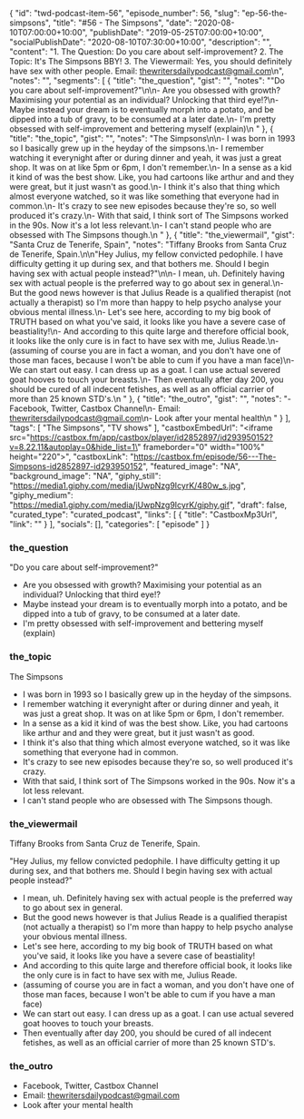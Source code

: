 {
	"id": "twd-podcast-item-56",
	"episode_number": 56,
	"slug": "ep-56-the-simpsons",
	"title": "#56 - The Simpsons",
	"date": "2020-08-10T07:00:00+10:00",
	"publishDate": "2019-05-25T07:00:00+10:00",
	"socialPublishDate": "2020-08-10T07:30:00+10:00",
	"description": "",
	"content": "1. The Question: Do you care about self-improvement? 2. The Topic: It's The Simpsons BBY! 3. The Viewermail: Yes, you should definitely have sex with other people. Email: thewritersdailypodcast@gmail.com\n",
	"notes": "",
	"segments": [
		{
			"title": "the_question",
			"gist": "",
			"notes": "\"Do you care about self-improvement?\"\n\n- Are you obsessed with growth? Maximising your potential as an individual? Unlocking that third eye!?\n- Maybe instead your dream is to eventually morph into a potato, and be dipped into a tub of gravy, to be consumed at a later date.\n- I'm pretty obsessed with self-improvement and bettering myself (explain)\n    "
		},
		{
			"title": "the_topic",
			"gist": "",
			"notes": "The Simpsons\n\n- I was born in 1993 so I basically grew up in the heyday of the simpsons.\n- I remember watching it everynight after or during dinner and yeah, it was just a great shop. It was on at like 5pm or 6pm, I don't remember.\n- In a sense as a kid it kind of was the best show. Like, you had cartoons like arthur and and they were great, but it just wasn't as good.\n- I think it's also that thing which almost everyone watched, so it was like something that everyone had in common.\n- It's crazy to see new episodes because they're so, so well produced it's crazy.\n- With that said, I think sort of The Simpsons worked in the 90s. Now it's a lot less relevant.\n- I can't stand people who are obsessed with The Simpsons though.\n      "
		},
		{
			"title": "the_viewermail",
			"gist": "Santa Cruz de Tenerife, Spain",
			"notes": "Tiffany Brooks from Santa Cruz de Tenerife, Spain.\n\n\"Hey Julius, my fellow convicted pedophile. I have difficulty getting it up during sex, and that bothers me. Should I begin having sex with actual people instead?\"\n\n- I mean, uh. Definitely having sex with actual people is the preferred way to go about sex in general.\n- But the good news however is that Julius Reade is a qualified therapist (not actually a therapist) so I'm more than happy to help psycho analyse your obvious mental illness.\n- Let's see here, according to my big book of TRUTH based on what you've said, it looks like you have a severe case of beastiality!\n- And according to this quite large and therefore official book, it looks like the only cure is in fact to have sex with me, Julius Reade.\n- (assuming of course you are in fact a woman, and you don't have one of those man faces, because I won't be able to cum if you have a man face)\n- We can start out easy. I can dress up as a goat. I can use actual severed goat hooves to touch your breasts.\n- Then eventually after day 200, you should be cured of all indecent fetishes, as well as an official carrier of more than 25 known STD's.\n      "
		},
		{
			"title": "the_outro",
			"gist": "",
			"notes": "- Facebook, Twitter, Castbox Channel\n- Email: thewritersdailypodcast@gmail.com\n- Look after your mental health\n      "
		}
	],
	"tags": [
		"The Simpsons",
		"TV shows"
	],
	"castboxEmbedUrl": "<iframe src=\"https://castbox.fm/app/castbox/player/id2852897/id293950152?v=8.22.11&autoplay=0&hide_list=1\" frameborder=\"0\" width=\"100%\" height=\"220\"></iframe>",
	"castboxLink": "https://castbox.fm/episode/56---The-Simpsons-id2852897-id293950152",
	"featured_image": "NA",
	"background_image": "NA",
	"giphy_still": "https://media1.giphy.com/media/jUwpNzg9IcyrK/480w_s.jpg",
	"giphy_medium": "https://media1.giphy.com/media/jUwpNzg9IcyrK/giphy.gif",
	"draft": false,
	"curated_type": "curated_podcast",
	"links": [
		{
			"title": "CastboxMp3Url",
			"link": ""
		}
	],
	"socials": [],
	"categories": [
		"episode"
	]
}

### the_question

"Do you care about self-improvement?"

- Are you obsessed with growth? Maximising your potential as an individual? Unlocking that third eye!?
- Maybe instead your dream is to eventually morph into a potato, and be dipped into a tub of gravy, to be consumed at a later date.
- I'm pretty obsessed with self-improvement and bettering myself (explain)
    
### the_topic

The Simpsons

- I was born in 1993 so I basically grew up in the heyday of the simpsons.
- I remember watching it everynight after or during dinner and yeah, it was just a great shop. It was on at like 5pm or 6pm, I don't remember.
- In a sense as a kid it kind of was the best show. Like, you had cartoons like arthur and and they were great, but it just wasn't as good.
- I think it's also that thing which almost everyone watched, so it was like something that everyone had in common.
- It's crazy to see new episodes because they're so, so well produced it's crazy.
- With that said, I think sort of The Simpsons worked in the 90s. Now it's a lot less relevant.
- I can't stand people who are obsessed with The Simpsons though.
      
### the_viewermail

Tiffany Brooks from Santa Cruz de Tenerife, Spain.

"Hey Julius, my fellow convicted pedophile. I have difficulty getting it up during sex, and that bothers me. Should I begin having sex with actual people instead?"

- I mean, uh. Definitely having sex with actual people is the preferred way to go about sex in general.
- But the good news however is that Julius Reade is a qualified therapist (not actually a therapist) so I'm more than happy to help psycho analyse your obvious mental illness.
- Let's see here, according to my big book of TRUTH based on what you've said, it looks like you have a severe case of beastiality!
- And according to this quite large and therefore official book, it looks like the only cure is in fact to have sex with me, Julius Reade.
- (assuming of course you are in fact a woman, and you don't have one of those man faces, because I won't be able to cum if you have a man face)
- We can start out easy. I can dress up as a goat. I can use actual severed goat hooves to touch your breasts.
- Then eventually after day 200, you should be cured of all indecent fetishes, as well as an official carrier of more than 25 known STD's.
      
### the_outro

- Facebook, Twitter, Castbox Channel
- Email: thewritersdailypodcast@gmail.com
- Look after your mental health
      
